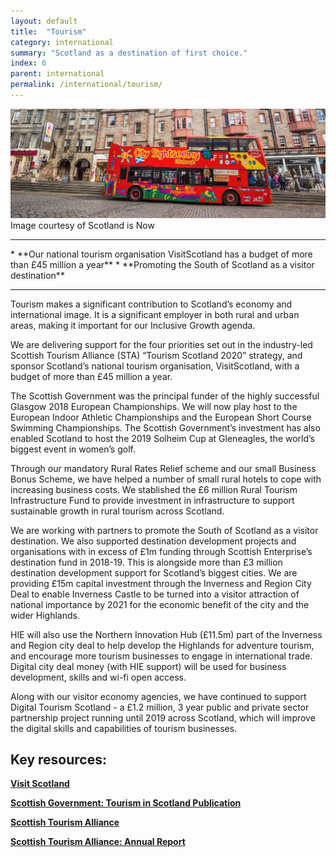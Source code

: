 ```yaml
---
layout: default
title:  "Tourism"
category: international
summary: "Scotland as a destination of first choice."
index: 6
parent: international
permalink: /international/tourism/
---
```

![Tourism Photo](/assets/images/pageimages/international5.jpg)  
Image courtesy of Scotland is Now
<br>
<hr>
* **Our national tourism organisation VisitScotland has a budget of more than £45 million a year**
* **Promoting the South of Scotland as a visitor destination**

<hr>

Tourism makes a significant contribution to Scotland’s economy and international image. It is a significant employer in both rural and urban areas, making it important for our Inclusive Growth agenda.

We are delivering support for the four priorities set out in the industry-led Scottish Tourism Alliance (STA) “Tourism Scotland 2020” strategy, and sponsor Scotland’s national tourism organisation, VisitScotland, with a budget of more than £45 million a year.

The Scottish Government was the principal funder of the highly successful Glasgow 2018 European Championships. We will now play host to the European Indoor Athletic Championships and the European Short Course Swimming Championships.  The Scottish Government’s investment has also enabled Scotland to host the 2019 Solheim Cup at Gleneagles, the world’s biggest event in women’s golf.

Through  our mandatory Rural Rates Relief scheme and our small Business Bonus Scheme, we have helped a number of small rural hotels to cope with increasing business costs. We stablished the £6 million Rural Tourism Infrastructure Fund to provide investment in infrastructure to support sustainable growth in rural tourism across Scotland.

We are working with partners to promote the South of Scotland as a visitor destination. We also supported destination development projects and organisations with in excess of £1m funding through Scottish Enterprise’s destination fund in 2018-19. This is alongside more than £3 million destination development support for Scotland’s biggest cities. We are providing £15m capital investment  through the Inverness and Region City Deal to enable Inverness Castle to be turned into a visitor attraction of national importance by 2021 for the economic benefit of the city and the wider Highlands.

HIE  will also use the Northern Innovation Hub (£11.5m) part of the Inverness and Region  city deal to help develop the Highlands for adventure tourism, and encourage more tourism businesses to engage in international trade.  Digital city deal money (with HIE support) will be used for business development, skills and wi-fi open access.

Along with our visitor economy agencies, we have continued to support Digital Tourism Scotland - a £1.2 million, 3 year public and private sector partnership project running until 2019 across Scotland, which will improve the digital skills and capabilities of tourism businesses.

## Key resources:

**[Visit Scotland](https://www.visitscotland.com/)**   

**[Scottish Government: Tourism in Scotland Publication](https://beta.gov.scot/publications/tourism-scotland-economic-contribution-sector/)**  

**[Scottish Tourism Alliance](http://scottishtourismalliance.co.uk/page/national-strategy/)**  

**[Scottish Tourism Alliance: Annual Report](http://scottishtourismalliance.co.uk/uploads/TS2020/TS2018.compressed.pdf)**   




 
